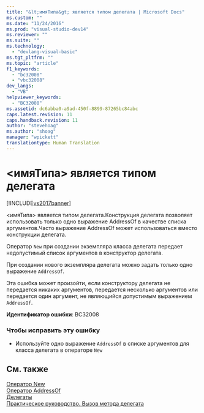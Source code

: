 ```yaml
---
title: "&lt;имяТипа&gt; является типом делегата | Microsoft Docs"
ms.custom: ""
ms.date: "11/24/2016"
ms.prod: "visual-studio-dev14"
ms.reviewer: ""
ms.suite: ""
ms.technology: 
  - "devlang-visual-basic"
ms.tgt_pltfrm: ""
ms.topic: "article"
f1_keywords: 
  - "bc32008"
  - "vbc32008"
dev_langs: 
  - "VB"
helpviewer_keywords: 
  - "BC32008"
ms.assetid: dc6abba0-a9ad-450f-8899-87265bc84abc
caps.latest.revision: 11
caps.handback.revision: 11
author: "stevehoag"
ms.author: "shoag"
manager: "wpickett"
translationtype: Human Translation
---
```

# &lt;имяТипа&gt; является типом делегата
[!INCLUDE[vs2017banner](../../../csharp/includes/vs2017banner.md)]

\<имяТипа\> является типом делегата.Конструкция делегата позволяет использовать только одно выражение AddressOf в качестве списка аргументов.Часто выражение AddressOf может использоваться вместо конструкции делегата.  
  
 Оператор `New` при создании экземпляра класса делегата передает недопустимый список аргументов в конструктор делегата.  
  
 При создании нового экземпляра делегата можно задать только одно выражение `AddressOf`.  
  
 Эта ошибка может произойти, если конструктору делегата не передается никаких аргументов, передается несколько аргументов или передается один аргумент, не являющийся допустимым выражением `AddressOf`.  
  
 **Идентификатор ошибки**: BC32008  
  
### Чтобы исправить эту ошибку  
  
-   Используйте одно выражение `AddressOf` в списке аргументов для класса делегата в операторе `New`  
  
## См. также  
 [Оператор New](../../../visual-basic/language-reference/operators/new-operator.md)   
 [Оператор AddressOf](../../../visual-basic/language-reference/operators/addressof-operator.md)   
 [Делегаты](../../../visual-basic/programming-guide/language-features/delegates/delegates.md)   
 [Практическое руководство. Вызов метода делегата](../../../visual-basic/programming-guide/language-features/delegates/how-to-invoke-a-delegate-method.md)